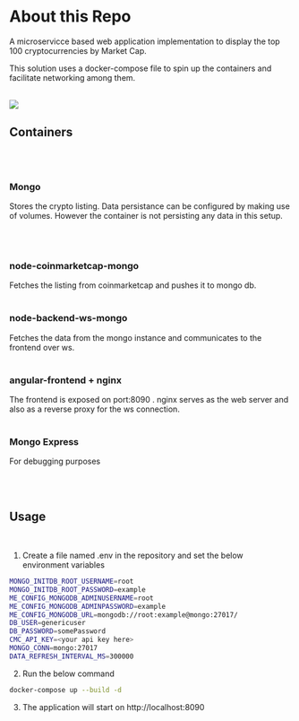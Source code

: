 # About this Repo


A microservicce based web application implementation to display the top 100 cryptocurrencies by Market Cap. 

This solution uses a docker-compose file to spin up the containers and facilitate networking among them.

</br>

<img src=".static-content/diagram.png">

## Containers
</br>
</br>

### Mongo
Stores the crypto listing. Data persistance can be configured by making use of volumes. However the container is not persisting any data in this setup.

</br>
</br>

### node-coinmarketcap-mongo

Fetches the listing from coinmarketcap and pushes it to mongo db.
</br>
</br>

### node-backend-ws-mongo

Fetches the data from the mongo instance and communicates to the frontend over ws.
</br>
</br>

### angular-frontend + nginx

The frontend is exposed on port:8090 . nginx serves as the web server and also as a reverse proxy for the ws connection.
</br>
</br>



### Mongo Express

For debugging purposes


</br>
</br>


## Usage
</br>

1. Create a file named .env in the repository and set the below environment variables

```bash
MONGO_INITDB_ROOT_USERNAME=root
MONGO_INITDB_ROOT_PASSWORD=example
ME_CONFIG_MONGODB_ADMINUSERNAME=root
ME_CONFIG_MONGODB_ADMINPASSWORD=example
ME_CONFIG_MONGODB_URL=mongodb://root:example@mongo:27017/
DB_USER=genericuser
DB_PASSWORD=somePassword
CMC_API_KEY=<your api key here>
MONGO_CONN=mongo:27017
DATA_REFRESH_INTERVAL_MS=300000
```

2. Run the below command

```bash
docker-compose up --build -d
```

3. The application will start on http://localhost:8090
